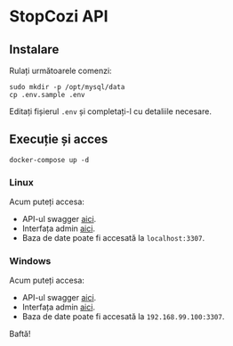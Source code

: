 # StopCozi API

## Instalare

Rulați următoarele comenzi:

```
sudo mkdir -p /opt/mysql/data
cp .env.sample .env
```

Editați fișierul `.env` și completați-l cu detaliile necesare.

## Execuție și acces

```
docker-compose up -d
```

### Linux

Acum puteți accesa:
* API-ul swagger [aici](http://localhost:8080/swagger.json).
* Interfața admin [aici](http://localhost:8081).
* Baza de date poate fi accesată la `localhost:3307`.

### Windows
Acum puteți accesa:
* API-ul swagger [aici](http://192.168.99.100:8081/swagger.json).
* Interfața admin [aici](http://192.168.99.100:8081).
* Baza de date poate fi accesată la `192.168.99.100:3307`.

Baftă!